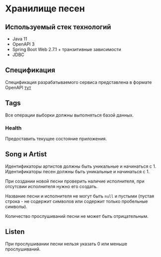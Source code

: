 # Хранилище песен

## Используемый стек технологий

- Java 11
- OpenAPI 3
- Spring Boot Web 2.7.1 + транзитивные зависимости
- JDBC

## Спецификация

Спецификация разрабатываемого сервиса представлена в формате OpenAPI [тут](1_2_rest_stateless.yaml)

## Tags

Все операции выборки должны выполняться базой данных.

### Health

Предоставить текущее состояние приложения.

## Song и Artist

Идентификаторы артистов должны быть уникальные и начинаться с 1.
Идентификаторы песен должны быть уникальные и начинаться с 1.

При создании новой песни проверить наличие исполнителя, при отсутсвии исполнителя нужно его создать.

Название песни и исполнителя не могут быть `null` и пустыми
(пустая строка - не содержит символов или содержит только пробельные символы).

Количество прослушиваний песни не может быть отрицательным.

## Listen

При прослушивании песни нельзя указать 0 или меньше прослушиваний.
